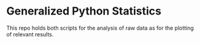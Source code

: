 # Generalized Python Statistics

This repo holds both scripts for the analysis of raw data as for the plotting of relevant results.
